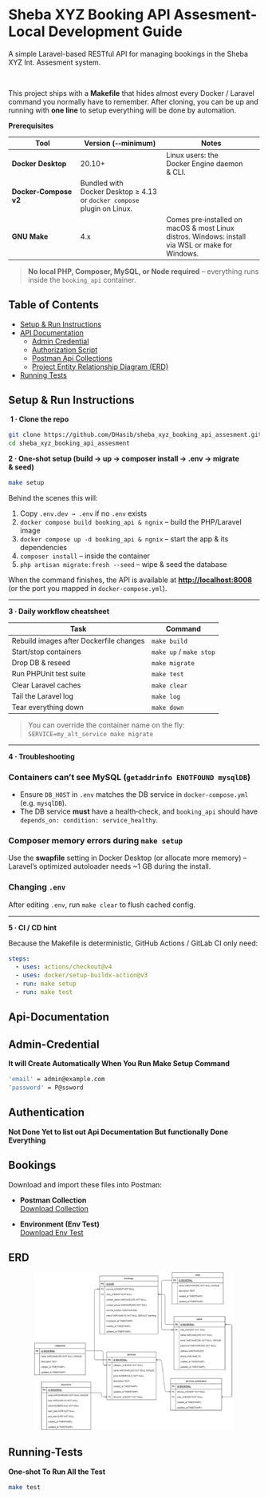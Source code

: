 # Sheba XYZ Booking API Assesment- Local Development Guide

A simple Laravel-based RESTful API for managing bookings in the Sheba XYZ Int. Assesment system.

 

This project ships with a **Makefile** that hides almost every Docker / Laravel command you normally have to remember. After cloning, you can be up and running with **one line** to setup everything will be done by automation.



**Prerequisites**

| Tool                  | Version (‑‑minimum)                                                         | Notes                                                                                            |
| --------------------- | --------------------------------------------------------------------------- | ------------------------------------------------------------------------------------------------ |
| **Docker Desktop**    | 20.10+                                                                      | Linux users: the Docker Engine daemon & CLI.                                                     |
| **Docker‑Compose v2** | Bundled with Docker Desktop ≥ 4.13 <br>or `docker compose` plugin on Linux. |                                                                                                  |
| **GNU Make**          | 4.x                                                                         | Comes pre‑installed on macOS & most Linux distros. Windows: install via WSL or make for Windows. |

> **No local PHP, Composer, MySQL, or Node required** – everything runs inside the `booking_api` container.



## Table of Contents

- [Setup & Run Instructions](#setup--run-instructions)  
- [API Documentation](#api-documentation)
  - [Admin Credential](#admin-credential)  
  - [Authorization Script](#authentication)  
  - [Postman Api Collections ](#bookings)
  - [Project Entity Relationship Diagram (ERD)](#erd)  
- [Running Tests](#running-tests)  


## Setup & Run Instructions

 **1 · Clone the repo**

```bash
git clone https://github.com/DHasib/sheba_xyz_booking_api_assesment.git
cd sheba_xyz_booking_api_assesment
```



**2 · One‑shot setup (build → up → composer install → .env → migrate & seed)**

```bash
make setup
```

Behind the scenes this will:

1.  Copy `.env.dev → .env` if no `.env` exists
2. `docker compose build booking_api & ngnix` – build the PHP/Laravel image
3. `docker compose up -d booking_api & ngnix` – start the app & its dependencies
4. `composer install` – inside the container
5. `php artisan migrate:fresh --seed` – wipe & seed the database

When the command finishes, the API is available at **[http://localhost:8008](http://localhost:8008)** (or the port you mapped in `docker‑compose.yml`).

---

**3 · Daily workflow cheatsheet**

| Task                                    | Command                 |
| --------------------------------------- | ----------------------- |
| Rebuild images after Dockerfile changes | `make build`            |
| Start/stop containers                   | `make up` / `make stop` |
| Drop DB & reseed                        | `make migrate`          |
| Run PHPUnit test suite                  | `make test`             |
| Clear Laravel caches                    | `make clear`            |
| Tail the Laravel log                    | `make log`              |
| Tear everything down                    | `make down`             |

> You can override the container name on the fly:<br>`SERVICE=my_alt_service make migrate`

---

**4 · Troubleshooting**

### Containers can’t see MySQL (`getaddrinfo ENOTFOUND mysqlDB`)

* Ensure `DB_HOST` in `.env` matches the DB service in `docker‑compose.yml` (e.g. `mysqlDB`).
* The DB service **must** have a health‑check, and `booking_api` should have `depends_on: condition: service_healthy`.

### Composer memory errors during `make setup`

Use the **swapfile** setting in Docker Desktop (or allocate more memory) – Laravel’s optimized autoloader needs \~1 GB during the install.

### Changing `.env`

After editing `.env`, run `make clear` to flush cached config.

---

**5 · CI / CD hint**

Because the Makefile is deterministic, GitHub Actions / GitLab CI only need:

```yaml
steps:
  - uses: actions/checkout@v4
  - uses: docker/setup-buildx-action@v3
  - run: make setup
  - run: make test
```


## Api-Documentation

## Admin-Credential

**It will Create Automatically When You Run Make Setup Command**

```bash
'email' = admin@example.com
'password' = P@ssword
```

## Authentication

**Not Done Yet to list out Api Documentation But functionally Done Everything**


## Bookings

Download and import these files into Postman:

- **Postman Collection**  
  [Download Collection](./Sheba.XYZ%20Booking%20API%20Collections_mdhasib522@gmail.com.postman_collection.json)

- **Environment (Env Test)**  
  [Download Env Test](./booking_api_env.postman_environment_mdhasib522@gmail.com.json)



## ERD
<p align="center">
  <img
    src="https://raw.githubusercontent.com/DHasib/sheba_xyz_booking_api_assesment/main/Booking_ERD.png"
    width="400"
    alt="Project ERD"
  />
</p>



## Running-Tests

**One‑shot To Run All the Test**

```bash
make test
```
